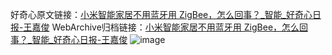 好奇心原文链接：[小米智能家居不用蓝牙用 ZigBee，怎么回事？_智能_好奇心日报-王嘉俊](https://www.qdaily.com/articles/9269.html)
WebArchive归档链接：[小米智能家居不用蓝牙用 ZigBee，怎么回事？_智能_好奇心日报-王嘉俊](http://web.archive.org/web/20181023235411/http://www.qdaily.com:80/articles/9269.html)
![image](http://ww3.sinaimg.cn/large/007d5XDply1g3vexqufayj30u034u4qp)
